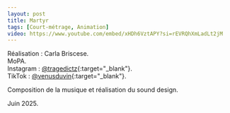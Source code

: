 ```yaml
---
layout: post
title: Martyr
tags: [Court-métrage, Animation]
video: https://www.youtube.com/embed/xHDh6VztAPY?si=rEVRQhXmLadLt2jM
---
```


Réalisation : Carla Briscese.  
MoPA.  
Instagram : [@tragedictz](https://www.instagram.com/tragedictz/){:target="_blank"}.  
TikTok : [@venusduvin](https://www.tiktok.com/@venusduvin/){:target="_blank"}.  

Composition de la musique et réalisation du sound design.

Juin 2025.
